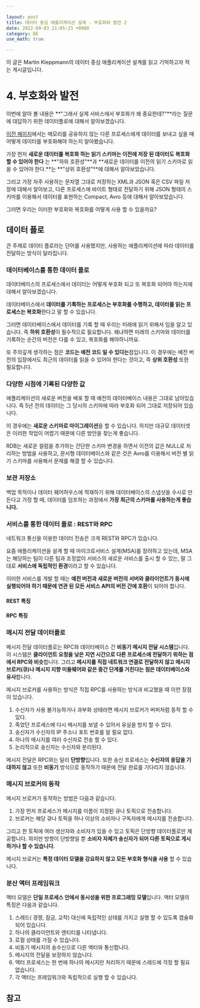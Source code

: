 ```yaml
---

layout: post
title: 데이터 중심 애플리케이션 설계 - 부호화와 발전 2
date: 2022-09-03 21:05:23 +0900
category: DE
use_math: true

---
```


이 글은 Martin Kleppmann의 데이터 중심 애플리케이션 설계를 읽고 기억하고자 적는 게시글입니다.

# 4. 부호화와 발전

이번에 알아 볼 내용은 **"그래서 실제 서비스에서 부호화가 왜 중요한데?"**라는 질문에 대답하기 위한 데이터플로에 대해서 알아보겠습니다.

[이전 페이지]()에서는 메모리를 공유하지 않는 다른 프로세스에게 데이터를 보내고 싶을 때 어떻게 데이터를 부호화해야 하는지 알아봤습니다.

가장 먼저 **새로운 데이터를 복호화 하는 읽기 스키마는 이전에 저장 된 데이터도 복호화 할 수 있어야 한다** 는 **"하위 호환성"**과 **새로운 데이터를 이전의 읽기 스키마로 읽을 수 있어야 한다.**는 **"상위 호환성"**에 대해서 알아보았습니다.

그리고 가장 자주 사용하는 문자열 그대로 저장하는 XML과 JSON 혹은 CSV 파일 저장에 대해서 알아보고, 다른 프로세스에 바이트 형태로 전달하기 위해 JSON 형태의 스키마를 이용해서 데이터를 표현하는 Compact, Avro 등에 대해서 알아보았습니다.

그러면 우리는 이러한 부호화와 복호화를 어떻게 사용 할 수 있을까요?

## 데이터 플로

큰 주제로 데이터 플로라는 단어를 사용했지만, 사용하는 애플리케이션에 따라 데이터를 전달하는 방식이 달라집니다. 

### 데이터베이스를 통한 데이터 플로

데이터베이스의 프로세스에서 데이터는 어떻게 부호화 되고 또 복호화 되어야 하는지에 대해서 알아보겠습니다.

데이터베이스에서 **데이터를 기록하는 프로세스는 부호화를 수행하고, 데이터를 읽는 프로세스는 복호화**한다고 말 할 수 있습니다.

그러면 데이터베이스에서 데이터를 기록 할 때 우리는 미래에 읽기 위해서 임을 알고 있습니다. 즉 **하위 호환성**이 필수적으로 필요합니다. 왜냐하면 미래의 스키마와 데이터를 기록하는 순간의 버전은 다를 수 있고, 복호화를 해야하니까요.

또 주의깊게 생각하는 점은 **코드는 예전 코드 일 수 있다는**점입니다. 이 경우에는 예전 버전의 입장에서도 최근의 데이터를 읽을 수 있어야 한다는 것이고, 즉 **상위 호환성** 또한 필요합니다.

### 다양한 시점에 기록된 다양한 값

애플리케이션의 새로운 버전을 배포 할 때 예전의 데이터베이스 내용은 그대로 남아있습니다. 즉 5년 전의 데이터는 그 당시의 스키마에 따라 부호화 되어 그대로 저장되어 있습니다.

이 경우에는 **새로운 스키마로 마이그레이션**을 할 수 있습니다. 하지만 대규모 데이터셋은 이러한 작업이 어렵기 때문에 다른 방안을 찾는게 좋습니다.

RDB는 새로운 컬럼을 추가하는 간단한 스키마 변경을 하면서 이전의 값은 NULL로 처리하는 방법을 사용하고, 문서형 데이터베이스와 같은 것은 Avro를 이용해서 버전 별 읽기 스키마를 사용해서 문제를 해결 할 수 있습니다.

### 보관 저장소

백업 목적이나 데이터 웨어하우스에 적재하기 위해 데이터베이스의 스냅샷을 수시로 만든다고 가정 할 때, 데이터를 덤프하는 과정에서 **가장 최근의 스키마를 사용하는게 좋습니다.**

### 서비스를 통한 데이터 플로 : REST와 RPC

네트워크 통신을 이용한 데이터 전송은 크게 REST와 RPC가 있습니다.

요즘 애플리케이션을 설계 할 때 마이크로서비스 설계(MSA)를 장려하고 있는데, MSA는 해당하는 팀이 다른 팀과 조정없이 서비스의 새로운 서비스를 출시 할 수 있는, 말 그대로 **서비스에 독립적인 환경**이라고 할 수 있습니다.

이러한 서비스를 개발 할 때는 **예전 버전과 새로운 버전의 서버와 클라이언트가 동시에 실행되어야 하기 때문에 연관 된 모든 서비스 API의 버전 간에 호환**이 되어야 합니다.

#### REST 특징

#### RPC 특징

### 메시지 전달 데이터플로

메시지 전달 데이터플로는 RPC와 데이터베이스 간 **비동기 메시지 전달 시스템**입니다. 이 시스템은 **클라이언트 요청을 낮은 지연 시간으로 다른 프로세스에 전달하기 위하는 점에서 RPC와 비슷**합니다. 그리고 **메시지를 직접 네트워크 연결로 전달하지 않고 메시지 브로커(큐)나 메시지 지향 미들웨어와 같은 중간 단계를 거친다는 점은 데이터베이스와 유사**합니다.

메시지 브로커를 사용하는 방식은 직접 RPC를 사용하는 방식과 비교했을 때 이런 장점이 있습니다.

1. 수신자가 사용 불가능하거나 과부화 상태라면 메시지 브로커가 버퍼처럼 동작 할 수 있다.
2. 죽었던 프로세스에 다시 메시지를 보낼 수 있어서 유실을 방지 할 수 있다.
3. 송신자가 수신자의 IP 주소나 포트 번호를 알 필요 없다.
4. 하나의 메시지를 여러 수신자로 전송 할 수 있다.
5. 논리적으로 송신자는 수신자와 분리된다.

메시지 전달은 RPC와는 달리 **단방향**입니다. 또한 송신 프로세스는 **수신자의 응답을 기대하지 않고** 또한 **비동기** 방식으로 동작하기 때문에 전달 완료를 기다리지 않습니다.

### 메시지 브로커의 동작

메시지 브로커가 동작하는 방법은 다음과 같습니다.

1. 가장 먼저 프로세스가 메시지를 이름이 지정된 큐나 토픽으로 전송합니다.
2. 브로커는 해당 큐나 토픽을 하나 이상의 소비자나 구독자에게 메시지를 전송합니다.

그리고 한 토픽에 여러 생산자와 소비자가 있을 수 있고 토픽은 단방향 데이터플로만 제공합니다. 하지만 방향이 단방향일 뿐 **소비자 자체가 송신자가 되어 다른 토픽으로 게시하거나 할 수 있습니다.**

메시지 브로커는 **특정 데이터 모델을 강요하지 않고 모든 부호화 형식을 사용** 할 수 있습니다. 

### 분산 액터 프레임워크

액터 모델은 **단일 프로세스 안에서 동시성을 위한 프로그래밍 모델**입니다. 액터 모델의 특징은 다음과 같습니다.

1. 스레드( 경쟁, 잠금, 교착) 대신에 독립적인 상태를 가지고 실행 할 수 있도록 캡슐화 되어 있습니다.
2. 하나의 클라이언트와 엔티티를 나타냅니다.
3. 로컬 상태를 가질 수 있습니다.
4. 비동기 메시지의 송수신으로 다른 액터와 통신합니다.
5. 메시지의 전달을 보장하지 않습니다.
6. 액터 프로세스는 한 번에 하나의 메시지만 처리하기 때문에 스레드에 걱정 할 필요 없습니다.
7. 각 액터는 프레임워크와 독립적으로 실행 할 수 있습니다. 



## 참고

